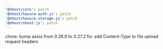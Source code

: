 ```yaml
---
'@nhost/core': patch
'@nhost/hasura-auth-js': patch
'@nhost/hasura-storage-js': patch
'@nhost/nhost-js': patch
---
```


chore: bump axios from 0.26.0 to 0.27.2
fix: add Content-Type to file upload request headers
